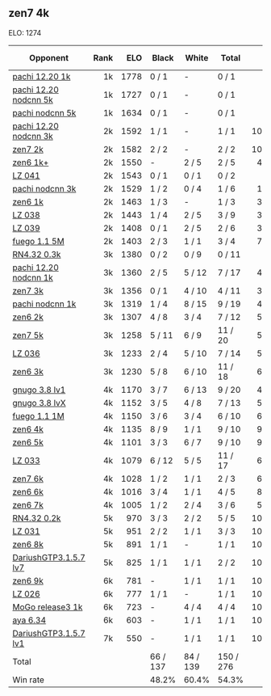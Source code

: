 ## zen7 4k ##

ELO: 1274

Opponent | Rank | ELO | Black | White | Total | Win rate
---------|-----:|----:|-------|-------|-------|-------:
[pachi 12.20 1k](pachi%2012.20%201k.md) | 1k | 1778 | 0 / 1 | - | 0 / 1 | 0.0%
[pachi 12.20 nodcnn 5k](pachi%2012.20%20nodcnn%205k.md) | 1k | 1727 | 0 / 1 | - | 0 / 1 | 0.0%
[pachi nodcnn 5k](pachi%20nodcnn%205k.md) | 1k | 1634 | 0 / 1 | - | 0 / 1 | 0.0%
[pachi 12.20 nodcnn 3k](pachi%2012.20%20nodcnn%203k.md) | 2k | 1592 | 1 / 1 | - | 1 / 1 | 100.0%
[zen7 2k](zen7%202k.md) | 2k | 1582 | 2 / 2 | - | 2 / 2 | 100.0%
[zen6 1k+](zen6%201k+.md) | 2k | 1550 | - | 2 / 5 | 2 / 5 | 40.0%
[LZ 041](LZ%20041.md) | 2k | 1543 | 0 / 1 | 0 / 1 | 0 / 2 | 0.0%
[pachi nodcnn 3k](pachi%20nodcnn%203k.md) | 2k | 1529 | 1 / 2 | 0 / 4 | 1 / 6 | 16.7%
[zen6 1k](zen6%201k.md) | 2k | 1463 | 1 / 3 | - | 1 / 3 | 33.3%
[LZ 038](LZ%20038.md) | 2k | 1443 | 1 / 4 | 2 / 5 | 3 / 9 | 33.3%
[LZ 039](LZ%20039.md) | 2k | 1408 | 0 / 1 | 2 / 5 | 2 / 6 | 33.3%
[fuego 1.1 5M](fuego%201.1%205M.md) | 2k | 1403 | 2 / 3 | 1 / 1 | 3 / 4 | 75.0%
[RN4.32 0.3k](RN4.32%200.3k.md) | 3k | 1380 | 0 / 2 | 0 / 9 | 0 / 11 | 0.0%
[pachi 12.20 nodcnn 1k](pachi%2012.20%20nodcnn%201k.md) | 3k | 1360 | 2 / 5 | 5 / 12 | 7 / 17 | 41.2%
[zen7 3k](zen7%203k.md) | 3k | 1356 | 0 / 1 | 4 / 10 | 4 / 11 | 36.4%
[pachi nodcnn 1k](pachi%20nodcnn%201k.md) | 3k | 1319 | 1 / 4 | 8 / 15 | 9 / 19 | 47.4%
[zen6 2k](zen6%202k.md) | 3k | 1307 | 4 / 8 | 3 / 4 | 7 / 12 | 58.3%
[zen7 5k](zen7%205k.md) | 3k | 1258 | 5 / 11 | 6 / 9 | 11 / 20 | 55.0%
[LZ 036](LZ%20036.md) | 3k | 1233 | 2 / 4 | 5 / 10 | 7 / 14 | 50.0%
[zen6 3k](zen6%203k.md) | 3k | 1230 | 5 / 8 | 6 / 10 | 11 / 18 | 61.1%
[gnugo 3.8 lv1](gnugo%203.8%20lv1.md) | 4k | 1170 | 3 / 7 | 6 / 13 | 9 / 20 | 45.0%
[gnugo 3.8 lvX](gnugo%203.8%20lvX.md) | 4k | 1152 | 3 / 5 | 4 / 8 | 7 / 13 | 53.8%
[fuego 1.1 1M](fuego%201.1%201M.md) | 4k | 1150 | 3 / 6 | 3 / 4 | 6 / 10 | 60.0%
[zen6 4k](zen6%204k.md) | 4k | 1135 | 8 / 9 | 1 / 1 | 9 / 10 | 90.0%
[zen6 5k](zen6%205k.md) | 4k | 1101 | 3 / 3 | 6 / 7 | 9 / 10 | 90.0%
[LZ 033](LZ%20033.md) | 4k | 1079 | 6 / 12 | 5 / 5 | 11 / 17 | 64.7%
[zen7 6k](zen7%206k.md) | 4k | 1028 | 1 / 2 | 1 / 1 | 2 / 3 | 66.7%
[zen6 6k](zen6%206k.md) | 4k | 1016 | 3 / 4 | 1 / 1 | 4 / 5 | 80.0%
[zen6 7k](zen6%207k.md) | 4k | 1005 | 1 / 2 | 2 / 4 | 3 / 6 | 50.0%
[RN4.32 0.2k](RN4.32%200.2k.md) | 5k | 970 | 3 / 3 | 2 / 2 | 5 / 5 | 100.0%
[LZ 031](LZ%20031.md) | 5k | 951 | 2 / 2 | 1 / 1 | 3 / 3 | 100.0%
[zen6 8k](zen6%208k.md) | 5k | 891 | 1 / 1 | - | 1 / 1 | 100.0%
[DariushGTP3.1.5.7 lv7](DariushGTP3.1.5.7%20lv7.md) | 5k | 825 | 1 / 1 | 1 / 1 | 2 / 2 | 100.0%
[zen6 9k](zen6%209k.md) | 6k | 781 | - | 1 / 1 | 1 / 1 | 100.0%
[LZ 026](LZ%20026.md) | 6k | 777 | 1 / 1 | - | 1 / 1 | 100.0%
[MoGo release3 1k](MoGo%20release3%201k.md) | 6k | 723 | - | 4 / 4 | 4 / 4 | 100.0%
[aya 6.34](aya%206.34.md) | 6k | 603 | - | 1 / 1 | 1 / 1 | 100.0%
[DariushGTP3.1.5.7 lv1](DariushGTP3.1.5.7%20lv1.md) | 7k | 550 | - | 1 / 1 | 1 / 1 | 100.0%
Total | | | 66 / 137 | 84 / 139 | 150 / 276 | 
Win rate| | | 48.2% | 60.4% | 54.3% | 
